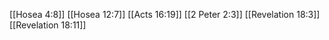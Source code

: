 [[Hosea 4:8]]
[[Hosea 12:7]]
[[Acts 16:19]]
[[2 Peter 2:3]]
[[Revelation 18:3]]
[[Revelation 18:11]]
